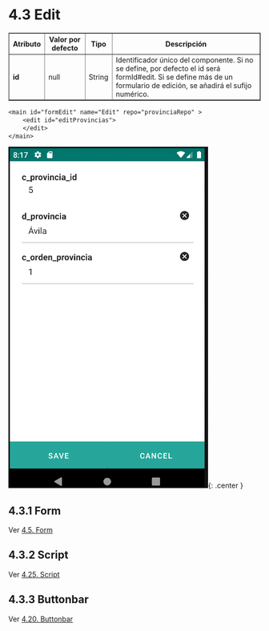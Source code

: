 # 4.3 Edit
<table border="1">
    <thead>
        <tr>
            <th colspan="2">Atributo</th>
            <th>Valor por defecto</th>
            <th>Tipo</th>
            <th>Descripción</th>
         </tr>
    </thead>
    <tbody>
        <tr>
            <td colspan="2"><strong>id</strong></td>
            <td>null</td>
            <td>String</td>
            <td>Identificador único del componente. Si no se define, por defecto el id será formId#edit. Si se define más de un formulario de edición, se añadirá el sufijo numérico.</td>
        </tr>
    </tbody>
</table>

    <main id="formEdit" name="Edit" repo="provinciaRepo" >
        <edit id="editProvincias">
        </edit>
    </main>

![img.png](../img/edit.png){: .center }

## 4.3.1 Form
Ver [4.5. Form](form.es.md)

## 4.3.2 Script
Ver [4.25. Script](script.es.md)

## 4.3.3 Buttonbar
Ver [4.20. Buttonbar](buttonbar.es.md)


